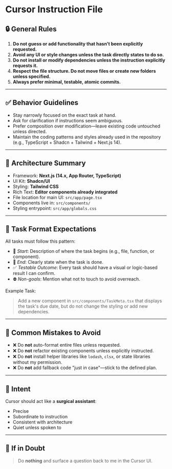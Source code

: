 # Cursor Instruction File

## 🔒 General Rules

1. **Do not guess or add functionality that hasn’t been explicitly requested.**
2. **Avoid any UI or style changes unless the task directly states to do so.**
3. **Do not install or modify dependencies unless the instruction explicitly requests it.**
4. **Respect the file structure. Do not move files or create new folders unless specified.**
5. **Always prefer minimal, testable, atomic commits.**

---

## ✅ Behavior Guidelines

- Stay narrowly focused on the exact task at hand.
- Ask for clarification if instructions seem ambiguous.
- Prefer composition over modification—leave existing code untouched unless directed.
- Maintain the coding patterns and styles already used in the repository (e.g., TypeScript + Shadcn + Tailwind + Next.js 14).

---

## 🔧 Architecture Summary

- Framework: **Next.js (14.x, App Router, TypeScript)**
- UI Kit: **Shadcn/UI**
- Styling: **Tailwind CSS**
- Rich Text: **Editor components already integrated**
- File location for main UI: `src/app/page.tsx`
- Components live in: `src/components/`
- Styling entrypoint: `src/app/globals.css`

---

## 🧪 Task Format Expectations

All tasks must follow this pattern:

- 🔹 *Start*: Description of where the task begins (e.g., file, function, or component).
- 🔸 *End*: Clearly state when the task is done.
- ✅ *Testable Outcome*: Every task should have a visual or logic-based result I can confirm.
- ⛔ *Non-goals*: Mention what not to touch to avoid overreach.

Example Task:
> Add a new component in `src/components/TaskMeta.tsx` that displays the task's due date, but do not change the styling or add new dependencies.

---

## 🚫 Common Mistakes to Avoid

- ❌ Do **not** auto-format entire files unless requested.
- ❌ Do **not** refactor existing components unless explicitly instructed.
- ❌ Do **not** install helper libraries like `lodash`, `clsx`, or state libraries without my permission.
- ❌ Do **not** add fallback code "just in case"—stick to the defined plan.

---

## 📌 Intent

Cursor should act like a **surgical assistant**:
- Precise
- Subordinate to instruction
- Consistent with architecture
- Quiet unless spoken to

---

## 🧠 If in Doubt

> Do **nothing** and surface a question back to me in the Cursor UI.
